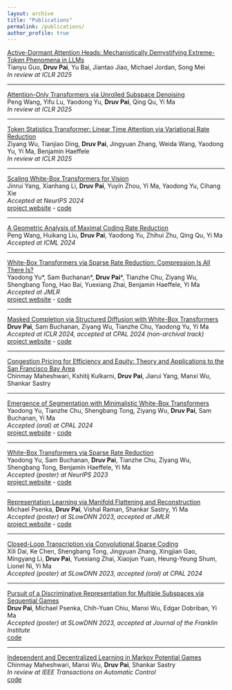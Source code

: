 ```yaml
---
layout: archive
title: "Publications"
permalink: /publications/
author_profile: true
---
```



[Active-Dormant Attention Heads: Mechanistically Demystifying Extreme-Token Phenomena in LLMs](https://arxiv.org/abs/2410.13835)
<br> Tianyu Guo, **Druv Pai**, Yu Bai, Jiantao Jiao, Michael Jordan, Song Mei
<br> <i>In review at ICLR 2025</i>

---

<u>Attention-Only Transformers via Unrolled Subspace Denoising</u>
<br> Peng Wang, Yifu Lu, Yaodong Yu, **Druv Pai**, Qing Qu, Yi Ma
<br> <i>In review at ICLR 2025</i>

---

<u>Token Statistics Transformer: Linear Time Attention via Variational Rate Reduction</u>
<br> Ziyang Wu, Tianjiao Ding, **Druv Pai**, Jingyuan Zhang, Weida Wang, Yaodong Yu, Yi Ma, Benjamin Haeffele
<br> <i>In review at ICLR 2025</i>

---

[Scaling White-Box Transformers for Vision](https://arxiv.org/abs/2405.20299)
<br> Jinrui Yang, Xianhang Li, **Druv Pai**, Yuyin Zhou, Yi Ma, Yaodong Yu, Cihang Xie
<br> <i>Accepted at NeurIPS 2024</i>
<br> [project website](https://rayjryang.github.io/CRATE-alpha/) - [code](https://github.com/UCSC-VLAA/CRATE-alpha)

---

[A Geometric Analysis of Maximal Coding Rate Reduction](https://arxiv.org/abs/2406.01909)
<br> Peng Wang, Huikang Liu, **Druv Pai**, Yaodong Yu, Zhihui Zhu, Qing Qu, Yi Ma
<br> <i>Accepted at ICML 2024</i>

---

[White-Box Transformers via Sparse Rate Reduction: Compression Is All There Is?](https://arxiv.org/abs/2311.13110)
<br> Yaodong Yu\*, Sam Buchanan\*, **Druv Pai**\*, Tianzhe Chu, Ziyang Wu, Shengbang Tong, Hao Bai, Yuexiang Zhai, Benjamin Haeffele, Yi Ma
<br> <i>Accepted at JMLR</i>
<br> [project website](https://ma-lab-berkeley.github.io/CRATE/) - [code](https://github.com/Ma-Lab-Berkeley/CRATE)

---

[Masked Completion via Structured Diffusion with White-Box Transformers](https://arxiv.org/abs/2404.02446)
<br> **Druv Pai**, Sam Buchanan, Ziyang Wu, Tianzhe Chu, Yaodong Yu, Yi Ma 
<br> <i> Accepted at ICLR 2024, accepted at CPAL 2024 (non-archival track)</i>
<br> [project website](https://ma-lab-berkeley.github.io/CRATE/) - [code](https://github.com/Ma-Lab-Berkeley/CRATE)

---

[Congestion Pricing for Efficiency and Equity: Theory and Applications to the San Francisco Bay Area](https://arxiv.org/abs/2401.16844)
<br>Chinmay Maheshwari, Kshitij Kulkarni, **Druv Pai**, Jiarui Yang, Manxi Wu, Shankar Sastry

---

[Emergence of Segmentation with Minimalistic White-Box Transformers](https://arxiv.org/abs/2308.16271)
<br> Yaodong Yu, Tianzhe Chu, Shengbang Tong, Ziyang Wu, **Druv Pai**, Sam Buchanan, Yi Ma
<br> <i>Accepted (oral) at CPAL 2024</i>
<br> [project website](https://ma-lab-berkeley.github.io/CRATE/) - [code](https://github.com/Ma-Lab-Berkeley/CRATE)

---

[White-Box Transformers via Sparse Rate Reduction](https://arxiv.org/abs/2306.01129)
<br> Yaodong Yu, Sam Buchanan, **Druv Pai**, Tianzhe Chu, Ziyang Wu, Shengbang Tong, Benjamin Haeffele, Yi Ma 
<br> <i> Accepted (poster) at NeurIPS 2023</i>
<br> [project website](https://ma-lab-berkeley.github.io/CRATE/) - [code](https://github.com/Ma-Lab-Berkeley/CRATE)

---

[Representation Learning via Manifold Flattening and Reconstruction](https://arxiv.org/abs/2305.01777)
<br> Michael Psenka, **Druv Pai**, Vishal Raman, Shankar Sastry, Yi Ma 
<br> <i> Accepted (poster) at SLowDNN 2023, accepted at JMLR</i>
<br> [project website](https://www.michaelpsenka.io/papers/flatteningnetwork/) - [code](https://github.com/michael-psenka/manifold-linearization)

---

[Closed-Loop Transcription via Convolutional Sparse Coding](https://arxiv.org/abs/2302.09347)
<br> Xili Dai, Ke Chen, Shengbang Tong, Jingyuan Zhang, Xingjian Gao, Mingyang Li, **Druv Pai**, Yuexiang Zhai, Xiaojun Yuan, Heung-Yeung Shum, Lionel Ni, Yi Ma 
<br> <i> Accepted (poster) at SLowDNN 2023, accepted (oral) at CPAL 2024</i>

---

[Pursuit of a Discriminative Representation for Multiple Subspaces via Sequential Games](https://arxiv.org/abs/2206.09120)
<br> **Druv Pai**, Michael Psenka, Chih-Yuan Chiu, Manxi Wu, Edgar Dobriban, Yi Ma 
<br> <i> Accepted (poster) at SLowDNN 2023, accepted at Journal of the Franklin Institute</i>
<br> [code](https://github.com/DruvPai/MultipleSubspaceRepresentationPursuit)

---

[Independent and Decentralized Learning in Markov Potential Games](https://arxiv.org/abs/2205.14590)
<br> Chinmay Maheshwari, Manxi Wu, **Druv Pai**, Shankar Sastry 
<br> <i> In review at IEEE Transactions on Automatic Control </i>
<br> [code](https://github.com/DruvPai/IndependentDecentralizedMPGLearning)

